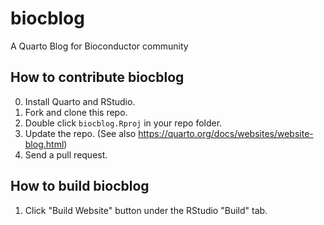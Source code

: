 # biocblog
A Quarto Blog for Bioconductor community

## How to contribute biocblog

0. Install Quarto and RStudio.
1. Fork and clone this repo.
2. Double click `biocblog.Rproj` in your repo folder.
3. Update the repo. (See also https://quarto.org/docs/websites/website-blog.html)
4. Send a pull request.

## How to build biocblog

1. Click "Build Website" button under the RStudio "Build" tab.
